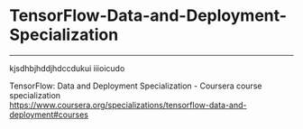 # TensorFlow-Data-and-Deployment-Specialization
*************************************************************

kjsdhbjhddjhdccdukui
iiioicudo




TensorFlow: Data and Deployment Specialization - Coursera course specialization   
https://www.coursera.org/specializations/tensorflow-data-and-deployment#courses


